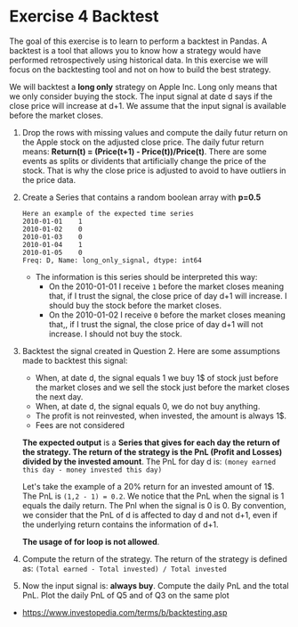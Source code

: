 # Exercise 4 Backtest

The goal of this exercise is to learn to perform a backtest in Pandas. A backtest is a tool that allows you to know how a strategy would have performed retrospectively using historical data. In this exercise we will focus on the backtesting tool and not on how to build the best strategy.

We will backtest a **long only** strategy on Apple Inc. Long only means that we only consider buying the stock. The input signal at date d says if the close price will increase at d+1. We assume that the input signal is available before the market closes.

1. Drop the rows with missing values and compute the daily futur return on the Apple stock on the adjusted close price. The daily futur return means: **Return(t) = (Price(t+1) - Price(t))/Price(t)**.
There are some events as splits or dividents that artificially change the price of the stock. That is why the close price is adjusted to avoid to have outliers in the price data.

2. Create a Series that contains a random boolean array with **p=0.5**

    ```console
    Here an example of the expected time series
    2010-01-01    1
    2010-01-02    0
    2010-01-03    0
    2010-01-04    1
    2010-01-05    0
    Freq: D, Name: long_only_signal, dtype: int64
    ```

    - The information is this series should be interpreted this way:
        - On the 2010-01-01 I receive `1` before the market closes meaning that, if I trust the signal, the close price of day d+1 will increase. I should buy the stock before the market closes.
        - On the 2010-01-02 I receive `0` before the market closes meaning that,, if I trust the signal, the close price of day d+1 will not increase. I should not buy the stock.

3. Backtest the signal created in Question 2. Here are some assumptions made to backtest this signal:
    - When, at date d, the signal equals 1 we buy 1$ of stock just before the market closes and we sell the stock just before the market closes the next day.
    - When, at date d, the signal equals 0, we do not buy anything.
    - The profit is not reinvested, when invested, the amount is always 1$.
    - Fees are not considered

    **The expected output** is a **Series that gives for each day the return of the strategy. The return of the strategy is the PnL (Profit and Losses) divided by the invested amount**. The PnL for day d is:
    `(money earned this day - money invested this day)`

    Let's take the example of a 20% return for an invested amount of 1$. The PnL is `(1,2 - 1) = 0.2`. We notice that the PnL when the signal is 1 equals the daily return. The Pnl when the signal is 0 is 0.
    By convention, we consider that the PnL of d is affected to day d and not d+1, even if the underlying return contains the information of d+1.

    **The usage of for loop is not allowed**.

4. Compute the return of the strategy. The return of the strategy is defined as: `(Total earned - Total invested) / Total invested`

5. Now the input signal is: **always buy**. Compute the daily PnL and the total PnL. Plot the daily PnL of Q5 and of Q3 on the same plot

- https://www.investopedia.com/terms/b/backtesting.asp
